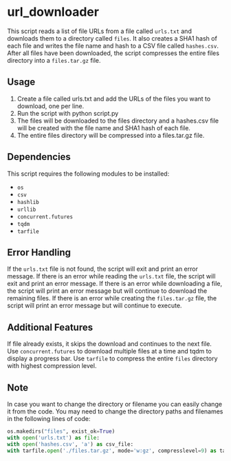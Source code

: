 # url_downloader

This script reads a list of file URLs from a file called `urls.txt` and downloads them to a directory called `files`. It also creates a SHA1 hash of each file and writes the file name and hash to a CSV file called `hashes.csv`. After all files have been downloaded, the script compresses the entire files directory into a `files.tar.gz` file.
## Usage

1. Create a file called urls.txt and add the URLs of the files you want to download, one per line.
2. Run the script with python script.py
3. The files will be downloaded to the files directory and a hashes.csv file will be created with the file name and SHA1 hash of each file.
4. The entire files directory will be compressed into a files.tar.gz file.

## Dependencies
This script requires the following modules to be installed:

* `os`
* `csv`
* `hashlib`
* `urllib`
* `concurrent.futures`
* `tqdm`
* `tarfile`

## Error Handling
If the `urls.txt` file is not found, the script will exit and print an error message.
If there is an error while reading the `urls.txt` file, the script will exit and print an error message.
If there is an error while downloading a file, the script will print an error message but will continue to download the remaining files.
If there is an error while creating the `files.tar.gz` file, the script will print an error message but will continue to execute.

## Additional Features
If file already exists, it skips the download and continues to the next file.
Use `concurrent.futures` to download multiple files at a time and tqdm to display a progress bar.
Use `tarfile` to compress the entire `files` directory with highest compression level.

## Note
In case you want to change the directory or filename you can easily change it from the code. You may need to change the directory paths and filenames in the following lines of code:

```python
os.makedirs("files", exist_ok=True)
with open('urls.txt') as file:
with open('hashes.csv', 'a') as csv_file:
with tarfile.open('./files.tar.gz', mode='w:gz', compresslevel=9) as tar:
```
